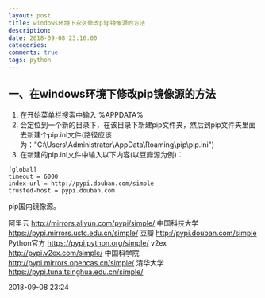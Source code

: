 ```yaml
---
layout: post
title: windows环境下永久修改pip镜像源的方法
description:
date: 2018-09-08 23:16:00
categories:
comments: true
tags: python
---
```


## 一、在windows环境下修改pip镜像源的方法
1. 在开始菜单栏搜索中输入 %APPDATA%
2. 会定位到一个新的目录下，在该目录下新建pip文件夹，然后到pip文件夹里面去新建个pip.ini文件(路径应该为："C:\Users\Administrator\AppData\Roaming\pip\pip.ini")
3. 在新建的pip.ini文件中输入以下内容(以豆瓣源为例)：

```
[global]
timeout = 6000
index-url = http://pypi.douban.com/simple
trusted-host = pypi.douban.com
```

pip国内镜像源。

阿里云 http://mirrors.aliyun.com/pypi/simple/
中国科技大学 https://pypi.mirrors.ustc.edu.cn/simple/
豆瓣 http://pypi.douban.com/simple
Python官方 https://pypi.python.org/simple/
v2ex http://pypi.v2ex.com/simple/
中国科学院 http://pypi.mirrors.opencas.cn/simple/
清华大学 https://pypi.tuna.tsinghua.edu.cn/simple/



2018-09-08 23:24
